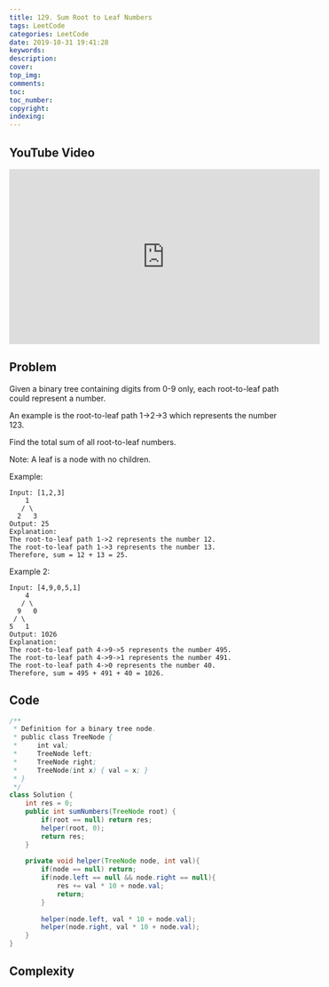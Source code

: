 ```yaml
---
title: 129. Sum Root to Leaf Numbers
tags: LeetCode
categories: LeetCode
date: 2019-10-31 19:41:28
keywords:
description:
cover:
top_img:
comments:
toc:
toc_number:
copyright:
indexing:
---
```

## YouTube Video
<iframe width="560" height="315" src="https://www.youtube.com/embed/6fC6O5lkSkg" frameborder="0" allow="accelerometer; autoplay; encrypted-media; gyroscope; picture-in-picture" allowfullscreen></iframe>

## Problem
Given a binary tree containing digits from 0-9 only, each root-to-leaf path could represent a number.

An example is the root-to-leaf path 1->2->3 which represents the number 123.

Find the total sum of all root-to-leaf numbers.

Note: A leaf is a node with no children.

Example:
```
Input: [1,2,3]
    1
   / \
  2   3
Output: 25
Explanation:
The root-to-leaf path 1->2 represents the number 12.
The root-to-leaf path 1->3 represents the number 13.
Therefore, sum = 12 + 13 = 25.
```
Example 2:
```
Input: [4,9,0,5,1]
    4
   / \
  9   0
 / \
5   1
Output: 1026
Explanation:
The root-to-leaf path 4->9->5 represents the number 495.
The root-to-leaf path 4->9->1 represents the number 491.
The root-to-leaf path 4->0 represents the number 40.
Therefore, sum = 495 + 491 + 40 = 1026.
```
## Code
```java
/**
 * Definition for a binary tree node.
 * public class TreeNode {
 *     int val;
 *     TreeNode left;
 *     TreeNode right;
 *     TreeNode(int x) { val = x; }
 * }
 */
class Solution {
    int res = 0;
    public int sumNumbers(TreeNode root) {
        if(root == null) return res;
        helper(root, 0);
        return res;
    }
    
    private void helper(TreeNode node, int val){
        if(node == null) return;
        if(node.left == null && node.right == null){
            res += val * 10 + node.val;
            return;
        }
        
        helper(node.left, val * 10 + node.val);
        helper(node.right, val * 10 + node.val);
    }
}
```

## Complexity
